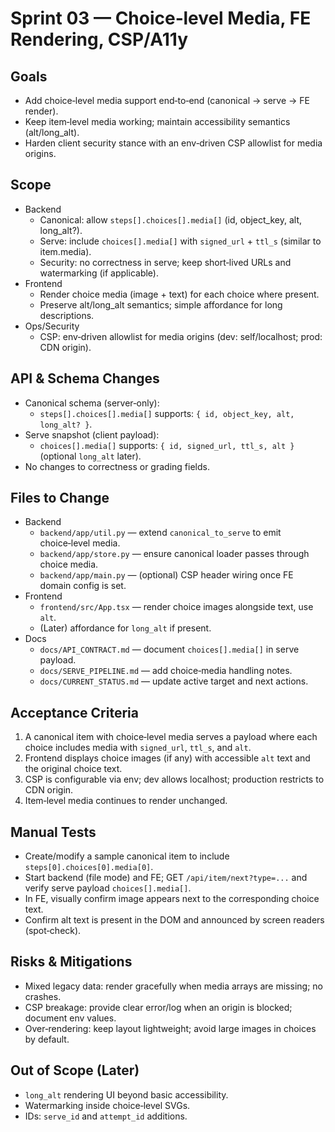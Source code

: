 # Sprint 03 — Choice‑level Media, FE Rendering, CSP/A11y

## Goals

- Add choice‑level media support end‑to‑end (canonical → serve → FE render).
- Keep item‑level media working; maintain accessibility semantics (alt/long_alt).
- Harden client security stance with an env‑driven CSP allowlist for media origins.

## Scope

- Backend
  - Canonical: allow `steps[].choices[].media[]` (id, object_key, alt, long_alt?).
  - Serve: include `choices[].media[]` with `signed_url` + `ttl_s` (similar to item.media).
  - Security: no correctness in serve; keep short‑lived URLs and watermarking (if applicable).
- Frontend
  - Render choice media (image + text) for each choice where present.
  - Preserve alt/long_alt semantics; simple affordance for long descriptions.
- Ops/Security
  - CSP: env‑driven allowlist for media origins (dev: self/localhost; prod: CDN origin).

## API & Schema Changes

- Canonical schema (server‑only):
  - `steps[].choices[].media[]` supports: `{ id, object_key, alt, long_alt? }`.
- Serve snapshot (client payload):
  - `choices[].media[]` supports: `{ id, signed_url, ttl_s, alt }` (optional `long_alt` later).
- No changes to correctness or grading fields.

## Files to Change

- Backend
  - `backend/app/util.py` — extend `canonical_to_serve` to emit choice‑level media.
  - `backend/app/store.py` — ensure canonical loader passes through choice media.
  - `backend/app/main.py` — (optional) CSP header wiring once FE domain config is set.
- Frontend
  - `frontend/src/App.tsx` — render choice images alongside text, use `alt`.
  - (Later) affordance for `long_alt` if present.
- Docs
  - `docs/API_CONTRACT.md` — document `choices[].media[]` in serve payload.
  - `docs/SERVE_PIPELINE.md` — add choice‑media handling notes.
  - `docs/CURRENT_STATUS.md` — update active target and next actions.

## Acceptance Criteria

1) A canonical item with choice‑level media serves a payload where each choice includes media with `signed_url`, `ttl_s`, and `alt`.
2) Frontend displays choice images (if any) with accessible `alt` text and the original choice text.
3) CSP is configurable via env; dev allows localhost; production restricts to CDN origin.
4) Item‑level media continues to render unchanged.

## Manual Tests

- Create/modify a sample canonical item to include `steps[0].choices[0].media[0]`.
- Start backend (file mode) and FE; GET `/api/item/next?type=...` and verify serve payload `choices[].media[]`.
- In FE, visually confirm image appears next to the corresponding choice text.
- Confirm alt text is present in the DOM and announced by screen readers (spot‑check).

## Risks & Mitigations

- Mixed legacy data: render gracefully when media arrays are missing; no crashes.
- CSP breakage: provide clear error/log when an origin is blocked; document env values.
- Over‑rendering: keep layout lightweight; avoid large images in choices by default.

## Out of Scope (Later)

- `long_alt` rendering UI beyond basic accessibility.
- Watermarking inside choice‑level SVGs.
- IDs: `serve_id` and `attempt_id` additions.


